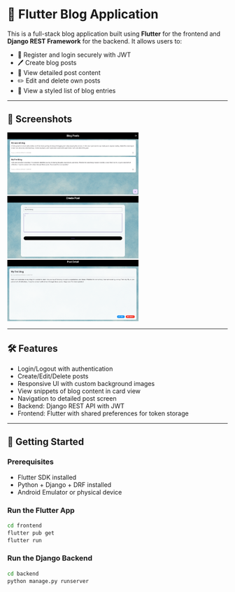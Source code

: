 # 📝 Flutter Blog Application

This is a full-stack blog application built using **Flutter** for the frontend and **Django REST Framework** for the backend. It allows users to:

- 🧾 Register and login securely with JWT
- 🖊️ Create blog posts
- 🧠 View detailed post content
- ✏️ Edit and delete own posts
- 📃 View a styled list of blog entries

---

## 📸 Screenshots

<img src="outputs/post list screen.png" width="300">
<img src="outputs/create post screen.png" width="300">
<img src="outputs/post detail screen.png" width="300">

---

## 🛠️ Features

- Login/Logout with authentication
- Create/Edit/Delete posts
- Responsive UI with custom background images
- View snippets of blog content in card view
- Navigation to detailed post screen
- Backend: Django REST API with JWT
- Frontend: Flutter with shared preferences for token storage

---

## 🚀 Getting Started

### Prerequisites

- Flutter SDK installed
- Python + Django + DRF installed
- Android Emulator or physical device

### Run the Flutter App

```bash
cd frontend
flutter pub get
flutter run
```

### Run the Django Backend

```bash
cd backend
python manage.py runserver



